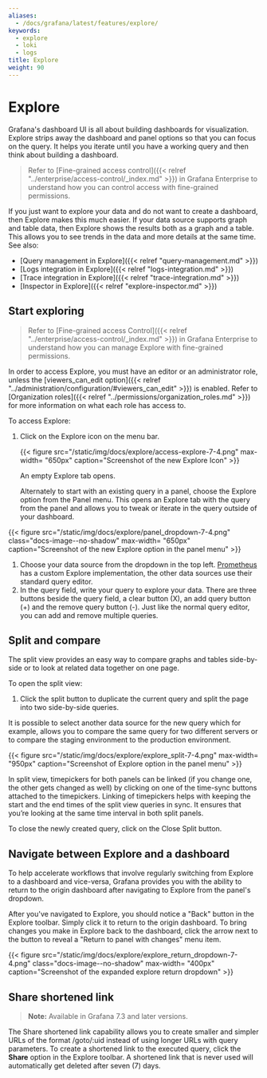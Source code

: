 ```yaml
---
aliases:
  - /docs/grafana/latest/features/explore/
keywords:
  - explore
  - loki
  - logs
title: Explore
weight: 90
---
```


# Explore

Grafana's dashboard UI is all about building dashboards for visualization. Explore strips away the dashboard and panel options so that you can focus on the query. It helps you iterate until you have a working query and then think about building a dashboard.

> Refer to [Fine-grained access control]({{< relref "../enterprise/access-control/_index.md" >}}) in Grafana Enterprise to understand how you can control access with fine-grained permissions.

If you just want to explore your data and do not want to create a dashboard, then Explore makes this much easier. If your data source supports graph and table data, then Explore shows the results both as a graph and a table. This allows you to see trends in the data and more details at the same time. See also:

- [Query management in Explore]({{< relref "query-management.md" >}})
- [Logs integration in Explore]({{< relref "logs-integration.md" >}})
- [Trace integration in Explore]({{< relref "trace-integration.md" >}})
- [Inspector in Explore]({{< relref "explore-inspector.md" >}})

## Start exploring

> Refer to [Fine-grained access Control]({{< relref "../enterprise/access-control/_index.md" >}}) in Grafana Enterprise to understand how you can manage Explore with fine-grained permissions.

In order to access Explore, you must have an editor or an administrator role, unless the [viewers_can_edit option]({{< relref "../administration/configuration/#viewers_can_edit" >}}) is enabled. Refer to [Organization roles]({{< relref "../permissions/organization_roles.md" >}}) for more information on what each role has access to.

To access Explore:

1. Click on the Explore icon on the menu bar.

   {{< figure src="/static/img/docs/explore/access-explore-7-4.png" max-width= "650px" caption="Screenshot of the new Explore Icon" >}}

   An empty Explore tab opens.

   Alternately to start with an existing query in a panel, choose the Explore option from the Panel menu. This opens an Explore tab with the query from the panel and allows you to tweak or iterate in the query outside of your dashboard.

{{< figure src="/static/img/docs/explore/panel_dropdown-7-4.png" class="docs-image--no-shadow" max-width= "650px" caption="Screenshot of the new Explore option in the panel menu" >}}

1. Choose your data source from the dropdown in the top left. [Prometheus](https://grafana.com/oss/prometheus/) has a custom Explore implementation, the other data sources use their standard query editor.
1. In the query field, write your query to explore your data. There are three buttons beside the query field, a clear button (X), an add query button (+) and the remove query button (-). Just like the normal query editor, you can add and remove multiple queries.

## Split and compare

The split view provides an easy way to compare graphs and tables side-by-side or to look at related data together on one page.

To open the split view:

1. Click the split button to duplicate the current query and split the page into two side-by-side queries.

It is possible to select another data source for the new query which for example, allows you to compare the same query for two different servers or to compare the staging environment to the production environment.

{{< figure src="/static/img/docs/explore/explore_split-7-4.png" max-width= "950px" caption="Screenshot of Explore option in the panel menu" >}}

In split view, timepickers for both panels can be linked (if you change one, the other gets changed as well) by clicking on one of the time-sync buttons attached to the timepickers. Linking of timepickers helps with keeping the start and the end times of the split view queries in sync. It ensures that you’re looking at the same time interval in both split panels.

To close the newly created query, click on the Close Split button.

## Navigate between Explore and a dashboard

To help accelerate workflows that involve regularly switching from Explore to a dashboard and vice-versa, Grafana provides you with the ability to return to the origin dashboard after navigating to Explore from the panel's dropdown.

After you've navigated to Explore, you should notice a "Back" button in the Explore toolbar. Simply click it to return to the origin dashboard. To bring changes you make in Explore back to the dashboard, click the arrow next to the button to reveal a "Return to panel with changes" menu item.

{{< figure src="/static/img/docs/explore/explore_return_dropdown-7-4.png" class="docs-image--no-shadow" max-width= "400px" caption="Screenshot of the expanded explore return dropdown" >}}

## Share shortened link

> **Note:** Available in Grafana 7.3 and later versions.

The Share shortened link capability allows you to create smaller and simpler URLs of the format /goto/:uid instead of using longer URLs with query parameters. To create a shortened link to the executed query, click the **Share** option in the Explore toolbar. A shortened link that is never used will automatically get deleted after seven (7) days.
